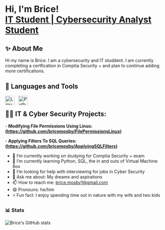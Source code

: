 # Hi, I'm Brice! <br/><a href="https://github.com/brice-mosby.github">IT Student </a> <a href="www.linkedin.com/in/brice-mosby-a9b69a173"> | Cybersecurity Analyst Student</a>


<h2>✨ About Me </h2>

Hi my name is Brice. I am a cybersecurity and IT studdent. I am currently completing a certfication in Comptia Security + and plan to continue adding more certifications.


<h2> 🧰 Languages and Tools </h2>


<img align="left" alt="Linux" width="30px" style="padding-right:10px;" src="https://cdn.jsdelivr.net/gh/devicons/devicon/icons/linux/linux-original.svg" />
<img align="left" alt="Python" width="30px" style="padding-right:10px;" src="https://cdn.jsdelivr.net/gh/devicons/devicon/icons/python/python-plain.svg" />
<br/>


<h2>👨‍💻 IT & Cyber Security Projects:</h2>

-<b> Modifying File Permissions Using Linux: (https://github.com/bricemosby/FilePermissionsLinux)</b>

-<b> Applying Filters To SQL Queries: (https://github.com/bricemosby/ApplyingSQLFilters)</b>


- 🔭 I’m currently working on studying for Comptia Security + exam
- 🌱 I’m currently learning Python, SQL, the in and outs of Virtual Machine Box
- 🤔 I’m looking for help with interviewing for jobs in Cyber Security
- 💬 Ask me about: My dreams and aspirations
- 📫 How to reach me: brice.mosby1@gmail.com
- 😄 Pronouns: he/him
- ⚡ Fun fact: I enjoy spending time out in nature with my wife and two kids

### 📊 Stats

![Brice's GitHub stats](https://github-readme-stats.vercel.app/api?username=bricemosby&show_icons=true&theme=gruvbox)

<!-- ![GitHub Streak](https://streak-stats.demolab.com?user=Bricemosby&theme=gruvbox&border_radius=4.5) -->

#
